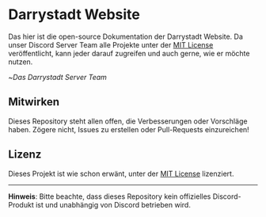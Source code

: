 # Darrystadt Website

Das hier ist die open-source Dokumentation der Darrystadt Website.
Da unser Discord Server Team alle Projekte unter der [MIT License](LICENSE) veröffentlicht, kann jeder darauf zugreifen und auch gerne, wie er möchte nutzen. 

~*Das Darrystadt Server Team*


## Mitwirken

Dieses Repository steht allen offen, die Verbesserungen oder Vorschläge haben. Zögere nicht, Issues zu erstellen oder Pull-Requests einzureichen!

## Lizenz

Dieses Projekt ist wie schon erwänt, unter der [MIT License](LICENSE) lizenziert.

---

**Hinweis**: Bitte beachte, dass dieses Repository kein offizielles Discord-Produkt ist und unabhängig von Discord betrieben wird.
